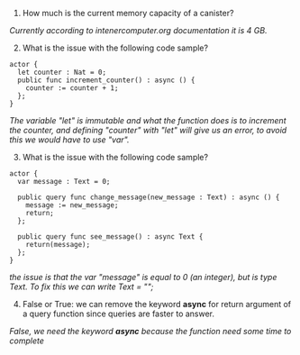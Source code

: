1. How much is the current memory capacity of a canister?

*Currently according to intenercomputer.org documentation it is 4 GB.*

2. What is the issue with the following code sample?
```
actor {
  let counter : Nat = 0;
  public func increment_counter() : async () {
    counter := counter + 1;
  };
}
```

*The variable "let" is  immutable and what the function does is to increment the counter, and defining "counter" with "let" will give us an error, to avoid this we would have to use "var".*

3. What is the issue with the following code sample?
```
actor {
  var message : Text = 0;

  public query func change_message(new_message : Text) : async () {
    message := new_message;
    return;
  };
  
  public query func see_message() : async Text {
    return(message);
  };
}
```

*the issue is that the var "message" is equal to 0 (an integer), but is type Text. To fix this we can write Text = "";*

4. False or True: we can remove the keyword **async** for return argument of a query function since queries are faster to answer.

*False, we need the keyword **async** because the function need some time to complete*

